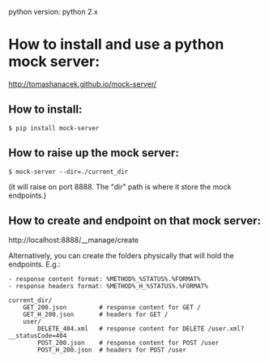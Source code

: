 python version: python 2.x


# How to install and use a python mock server:

http://tomashanacek.github.io/mock-server/

## How to install:

    $ pip install mock-server

## How to raise up the mock server:

    $ mock-server --dir=./current_dir

(it will raise on port 8888. The "dir" path is where it store the mock endpoints.)

## How to create and endpoint on that mock server:

http://localhost:8888/__manage/create

Alternatively, you can create the folders physically that will hold the endpoints. E.g.:

```
- response content format: %METHOD%_%STATUS%.%FORMAT%
- response headers format: %METHOD%_H_%STATUS%.%FORMAT%

current_dir/
    GET_200.json         # response content for GET /
    GET_H_200.json       # headers for GET /
    user/
        DELETE_404.xml   # response content for DELETE /user.xml?__statusCode=404
        POST_200.json    # response content for POST /user
        POST_H_200.json  # headers for POST /user
```


